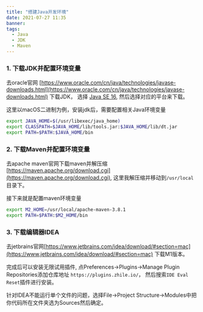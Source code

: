 ```yaml
---
title: "搭建Java开发环境"
date: 2021-07-27 11:35
banner:
tags:
  - Java
  - JDK
  - Maven
---
```


### 1. 下载JDK并配置环境变量

去oracle官网 [https://www.oracle.com/cn/java/technologies/javase-downloads.html](https://www.oracle.com/cn/java/technologies/javase-downloads.html)
下载JDK， 选择 [Java SE 16](https://www.oracle.com/java/technologies/javase-jdk16-downloads.html), 然后选择对应的平台来下载。

这里以macOS二进制为例，安装jdk后，需要配置相关Java环境变量

```bash
export JAVA_HOME=$(/usr/libexec/java_home)
export CLASSPATH=$JAVA_HOME/lib/tools.jar:$JAVA_HOME/lib/dt.jar
export PATH=$PATH:$JAVA_HOME/bin
```

### 2. 下载Maven并配置环境变量

去apache maven官网下载maven并解压缩 [https://maven.apache.org/download.cgi](https://maven.apache.org/download.cgi),  这里我解压缩并移动到`/usr/local`目录下。

接下来就是配置maven环境变量

```bash
export M2_HOME=/usr/local/apache-maven-3.8.1
export PATH=$PATH:$M2_HOME/bin
```

### 3. 下载编辑器IDEA

去jetbrains官网[https://www.jetbrains.com/idea/download/#section=mac](https://www.jetbrains.com/idea/download/#section=mac) 下载M1版本。

完成后可以安装无限试用插件, 点Preferences->Plugins->Manage Plugin Repositories添加仓库地址 `https://plugins.zhile.io/`， 然后搜索`IDE Eval Reset`插件进行安装。

针对IDEA不能运行单个文件的问题，选择File->Project Structure->Modules中把你代码所在文件夹选为Sources然后确定。